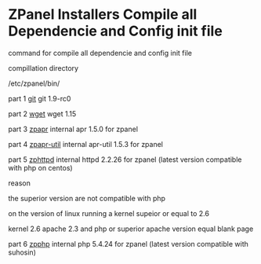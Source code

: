 ZPanel Installers Compile all Dependencie and Config init file
=================

command for compile all dependencie and config init file

compillation directory

/etc/zpanel/bin/

part 1 <a href="https://github.com/zpanel/installers/tree/master/install/CentOS-6_4/compile/git" target="_black">git</a> git 1.9-rc0

part 2 <a href="https://github.com/zpanel/installers/tree/master/install/CentOS-6_4/compile/wget" target="_black">wget</a> wget 1.15

part 3 <a href="https://github.com/zpanel/installers/tree/master/install/CentOS-6_4/compile/zpapr" target="_black">zpapr</a> internal apr 1.5.0 for zpanel

part 4 <a href="https://github.com/zpanel/installers/tree/master/install/CentOS-6_4/compile/zpapr-util" target="_black">zpapr-util</a> internal apr-util 1.5.3 for zpanel

part 5 <a href="https://github.com/zpanel/installers/tree/master/install/CentOS-6_4/compile/zphttpd" target="_black">zphttpd</a> internal httpd 2.2.26 for zpanel (latest version compatible with php on centos)

reason

the superior version are not compatible with php

on the version of linux running a kernel supeior or equal to 2.6

kernel 2.6 apache 2.3 and php or superior apache version equal blank page

part 6 <a href="https://github.com/zpanel/installers/tree/master/install/CentOS-6_4/compile/zpphp" target="_black">zpphp</a> internal php 5.4.24 for zpanel (latest version compatible with suhosin)

